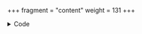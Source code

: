 +++
fragment = "content"
weight = 131
+++

<details><summary>Code</summary>
```+++
fragment = "stripe"
weight = 130
background = "secondary"

title = "Payment Fragment with Custom Value"
subtitle = "Doesn't work in demo"

post_url = "https://us-central1-syna-222118.cloudfunctions.net/function-1/charge"
stripe_token = "pk_test_36PckiAlsGm9KmHj9b034GAW"

product = "Example Product"

[user_input]
  default = "20.00"
  currencies = ['usd', 'eur', 'cad'] # First currency will be used as default

[fields.email]
  text =  "Your email address"
+++

You can pay for the product by filling this form (provided by Stripe).
```
</details>
